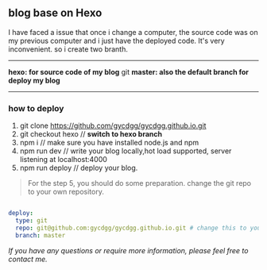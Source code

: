 ## blog base on Hexo

I have faced a issue that once i change a computer, the source code was on my previous computer and i just have the deployed code. It's very inconvenient.
so i create two branth.
____
**hexo: for source code of my blog**
git
**master: also the default branch for deploy my blog**
_____

### how to deploy

1. git clone https://github.com/gycdgg/gycdgg.github.io.git
2. git checkout hexo  // **switch to hexo branch**
3. npm i              // make sure you have installed node.js and npm
4. npm run dev        // write your blog locally,hot load supported, server listening at localhost:4000
5. npm run deploy     // deploy your blog.

>For the step 5, you should do some preparation.
change the git repo to your own repository.
```yml

deploy:
  type: git
  repo: git@github.com:gycdgg/gycdgg.github.io.git # change this to your own repository after you have create this repostory
  branch: master

```
*If you have any questions or require more information, please feel free to contact me.*